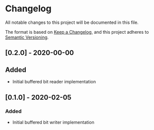 # Changelog
All notable changes to this project will be documented in this file.

The format is based on [Keep a Changelog](https://keepachangelog.com/en/1.0.0/),
and this project adheres to [Semantic Versioning](https://semver.org/spec/v2.0.0.html).

## [0.2.0] - 2020-00-00
## Added
- Initial buffered bit reader implementation

## [0.1.0] - 2020-02-05
### Added
- Initial buffered bit writer implementation
